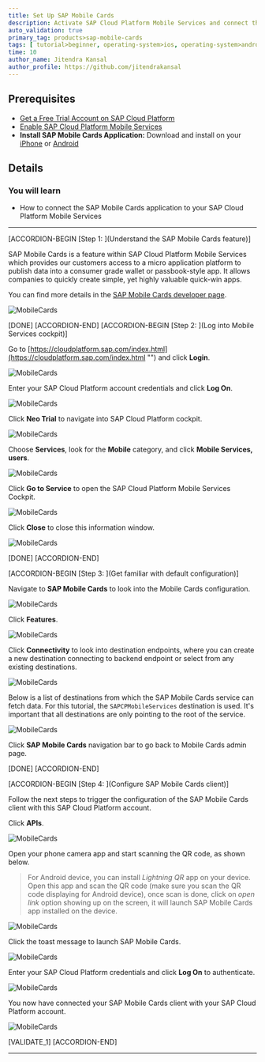 ```yaml
---
title: Set Up SAP Mobile Cards
description: Activate SAP Cloud Platform Mobile Services and connect the SAP Mobile Cards application to your trial account.
auto_validation: true
primary_tag: products>sap-mobile-cards
tags: [ tutorial>beginner, operating-system>ios, operating-system>android, topic>mobile, products>sap-cloud-platform, products>sap-mobile-cards, software-product-function>sap-cloud-platform-mobile-services ]
time: 10
author_name: Jitendra Kansal
author_profile: https://github.com/jitendrakansal
---
```


## Prerequisites
- [Get a Free Trial Account on SAP Cloud Platform](hcp-create-trial-account)
- [Enable SAP Cloud Platform Mobile Services](fiori-ios-hcpms-setup)
- **Install SAP Mobile Cards Application:** Download and install on your [iPhone](https://itunes.apple.com/us/app/sap-content-to-go/id1168110623?mt=8) or [Android](https://play.google.com/store/apps/details?id=com.sap.content2go)

## Details
### You will learn
  - How to connect the SAP Mobile Cards application to your SAP Cloud Platform Mobile Services

---

[ACCORDION-BEGIN [Step 1: ](Understand the SAP Mobile Cards feature)]

SAP Mobile Cards is a feature within SAP Cloud Platform Mobile Services which provides our customers access to a micro application platform to publish data into a consumer grade wallet or passbook-style app. It allows companies to quickly create simple, yet highly valuable quick-win apps.

You can find more details in the [SAP Mobile Cards developer page](https://developers.sap.com/topics/mobile-cards.html).

![MobileCards](Markdown_files/MobileCards.png)


[DONE]
[ACCORDION-END]
[ACCORDION-BEGIN [Step 2: ](Log into Mobile Services cockpit)]

Go to [https://cloudplatform.sap.com/index.html](https://cloudplatform.sap.com/index.html "") and click **Login**.

![MobileCards](Markdown_files/img_0.png)

Enter your SAP Cloud Platform account credentials and click **Log On**.

![MobileCards](Markdown_files/img_000.png)

Click **Neo Trial** to navigate into SAP Cloud Platform cockpit.

![MobileCards](Markdown_files/img_001.png)

Choose **Services**, look for the **Mobile** category, and click **Mobile Services, users**.  

![MobileCards](Markdown_files/img_005.png)

Click **Go to Service** to open the SAP Cloud Platform Mobile Services Cockpit.

![MobileCards](Markdown_files/img_006.png)

Click **Close** to close this information window.

![MobileCards](Markdown_files/img_007.png)

[DONE]
[ACCORDION-END]

[ACCORDION-BEGIN [Step 3: ](Get familiar with default configuration)]

Navigate to **SAP Mobile Cards** to look into the Mobile Cards configuration.

![MobileCards](Markdown_files/img_009.png)

Click **Features**.

![MobileCards](Markdown_files/img_010.png)

Click **Connectivity** to look into destination endpoints, where you can create a new destination connecting to backend endpoint or select from any existing destinations.

![MobileCards](Markdown_files/img_011.png)

Below is a list of destinations from which the SAP Mobile Cards service can fetch data. For this tutorial, the `SAPCPMobileServices` destination is used. It's important that all destinations are only pointing to the root of the service.

![MobileCards](Markdown_files/img_012.png)

Click **SAP Mobile Cards** navigation bar to go back to Mobile Cards admin page.

[DONE]
[ACCORDION-END]

[ACCORDION-BEGIN [Step 4: ](Configure SAP Mobile Cards client)]

Follow the next steps to trigger the configuration of the SAP Mobile Cards client with this SAP Cloud Platform account.

Click **APIs**.

![MobileCards](Markdown_files/img_014.png)

Open your phone camera app and start scanning the QR code, as shown below.

>For Android device, you can install _Lightning QR_ app on your device. Open this app and scan the QR code (make sure you scan the QR code displaying for Android device), once scan is done, click on _open link_ option showing up on the screen, it will launch SAP Mobile Cards app installed on the device.

![MobileCards](Markdown_files/img_015.png)

Click the toast message to launch SAP Mobile Cards.

![MobileCards](Markdown_files/img_017.png)

Enter your SAP Cloud Platform credentials and click **Log On** to authenticate.

![MobileCards](Markdown_files/img_018.png)

You now have connected your SAP Mobile Cards client with your SAP Cloud Platform account.

![MobileCards](Markdown_files/img_019.png)

[VALIDATE_1]
[ACCORDION-END]

---
